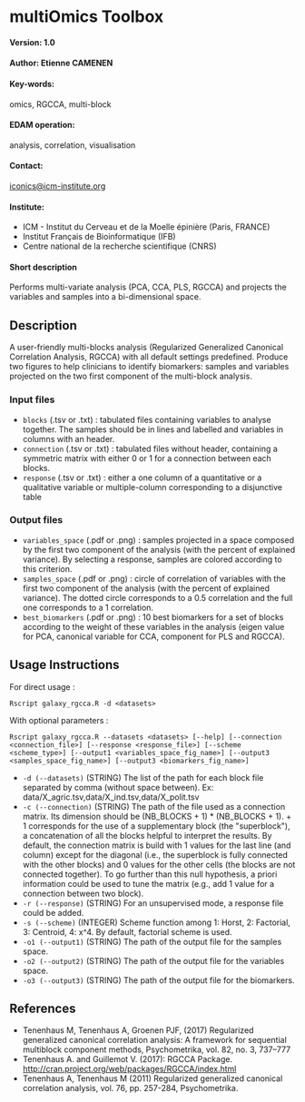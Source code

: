 # multiOmics Toolbox

#### Version: 1.0

#### Author: Etienne CAMENEN

#### Key-words: 
omics, RGCCA, multi-block

#### EDAM operation: 
analysis, correlation, visualisation

#### Contact: 
iconics@icm-institute.org

#### Institute: 
- ICM - Institut du Cerveau et de la Moelle épinière (Paris, FRANCE)
- Institut Français de Bioinformatique (IFB)
- Centre national de la recherche scientifique (CNRS)


#### Short description
Performs multi-variate analysis (PCA, CCA, PLS, RGCCA) and projects the variables and samples into a bi-dimensional space.

## Description
A user-friendly multi-blocks analysis (Regularized Generalized Canonical Correlation Analysis, RGCCA) with all default settings predefined. Produce two figures to help clinicians to identify biomarkers: samples and variables projected on the two first component of the multi-block analysis.

### Input files
- ```blocks``` (.tsv or .txt) : tabulated files containing variables to analyse together. The samples should be in lines and labelled and variables in columns with an header.
- ```connection``` (.tsv or .txt) : tabulated files without header, containing a symmetric matrix with either 0 or 1 for a connection between each blocks.
- ```response``` (.tsv or .txt) : either a one column of a quantitative or a qualitative variable or multiple-column corresponding to a disjunctive table

### Output files 
- ```variables_space``` (.pdf or .png) : samples projected in a space composed by the first two component of the analysis (with the percent of explained variance). By selecting a response, samples are colored according to this criterion.
- ```samples_space``` (.pdf or .png) : circle of correlation of variables with the first two component of the analysis (with the percent of explained variance). The dotted circle corresponds to a 0.5 correlation and the full one corresponds to a 1 correlation. 
- ```best_biomarkers``` (.pdf or .png) : 10 best biomarkers for a set of blocks according to the weight of these variables in the analysis (eigen value for PCA, canonical variable for CCA, component for PLS and RGCCA).

## Usage Instructions
For direct usage :

```
Rscript galaxy_rgcca.R -d <datasets>
```

With optional parameters :

```
Rscript galaxy_rgcca.R --datasets <datasets> [--help] [--connection <connection_file>] [--response <response_file>] [--scheme <scheme_type>] [--output1 <variables_space_fig_name>] [--output3 <samples_space_fig_name>] [--output3 <biomarkers_fig_name>]
```

- ```-d (--datasets)``` (STRING) The list of the path for each block file separated by comma (without space between). Ex: data/X_agric.tsv,data/X_ind.tsv,data/X_polit.tsv
- ```-c (--connection)``` (STRING) The path of the file used as a connection matrix. Its dimension should be (NB_BLOCKS + 1) * (NB_BLOCKS + 1). + 1 corresponds for the use of a supplementary block (the "superblock"), a concatenation of all the blocks helpful to interpret the results. By default, the connection matrix is build with 1 values for the last line (and column) except for the diagonal (i.e., the superblock is fully connected with the other blocks) and 0 values for the other cells (the blocks are not connected together). To go further than this null hypothesis, a priori information could be used to tune the matrix (e.g., add 1 value for a connection between two block).  
- ```-r (--response)``` (STRING) For an unsupervised mode, a response file could be added.
- ```-s (--scheme)``` (INTEGER) Scheme function among 1: Horst, 2: Factorial, 3: Centroid, 4: x^4. By default, factorial scheme is used.
- ```-o1 (--output1)``` (STRING) The path of the output file for the samples space.
- ```-o2 (--output2)``` (STRING) The path of the output file for the variables space.
- ```-o3 (--output3)``` (STRING) The path of the output file for the biomarkers.

## References
- Tenenhaus M, Tenenhaus A, Groenen PJF, (2017) Regularized generalized canonical correlation analysis: A framework for sequential multiblock component methods, Psychometrika, vol. 82, no. 3, 737–777
- Tenenhaus  A. and Guillemot V. (2017): RGCCA Package. http://cran.project.org/web/packages/RGCCA/index.html
- Tenenhaus A, Tenenhaus M (2011) Regularized generalized canonical correlation analysis, vol. 76, pp. 257-284, Psychometrika.